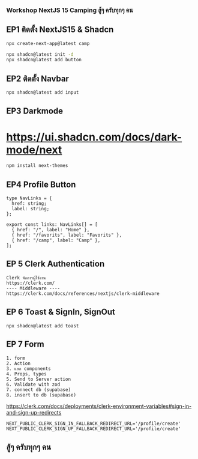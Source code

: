 ### Workshop NextJS 15 Camping สู้ๆ ครับทุกๆ คน

## EP1 ติดตั้ง NextJS15 & Shadcn

```bash
npx create-next-app@latest camp

npx shadcn@latest init -d
npx shadcn@latest add button
```

## EP2 ติดตั้ง Navbar

```bash
npx shadcn@latest add input
```

## EP3 Darkmode

# https://ui.shadcn.com/docs/dark-mode/next

```bash
npm install next-themes
```

## EP4 Profile Button

```tsx
type NavLinks = {
  href: string;
  label: string;
};

export const links: NavLinks[] = [
  { href: "/", label: "Home" },
  { href: "/favorits", label: "Favorits" },
  { href: "/camp", label: "Camp" },
];
```

## EP 5 Clerk Authentication
```plaintext
Clerk จัดการผู้ใช้งาน
https://clerk.com/
---- Middleware ----
https://clerk.com/docs/references/nextjs/clerk-middleware
```
## EP 6 Toast & SignIn, SignOut
```tsx
npx shadcn@latest add toast
```

## EP 7 Form
```plaintext
1. form
2. Action
3. แยก components
4. Props, types
5. Send to Server action
6. Validate with zod
7. connect db (supabase)
8. insert to db (supabase)
```
https://clerk.com/docs/deployments/clerk-environment-variables#sign-in-and-sign-up-redirects
```env
NEXT_PUBLIC_CLERK_SIGN_IN_FALLBACK_REDIRECT_URL='/profile/create'
NEXT_PUBLIC_CLERK_SIGN_UP_FALLBACK_REDIRECT_URL='/profile/create'
```
## สู้ๆ ครับทุกๆ คน
